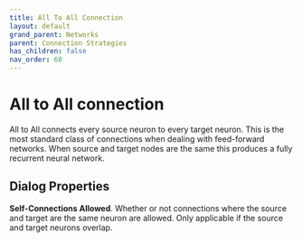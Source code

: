 ```yaml
---
title: All To All Connection
layout: default
grand_parent: Networks
parent: Connection Strategies
has_children: false
nav_order: 60
---
```


# All to All connection

All to All connects every source neuron to every target neuron. This is the most standard class of connections when dealing with feed-forward networks.  When source and target nodes are the same this produces a fully recurrent neural network. 

## Dialog Properties

**Self-Connections Allowed**. Whether or not connections where the source and target are the same neuron are allowed. Only applicable if the source and target neurons overlap.

